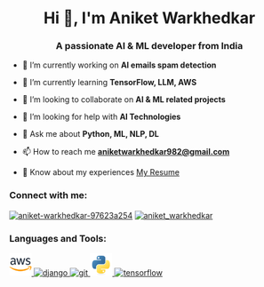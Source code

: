<h1 align="center">Hi 👋, I'm Aniket Warkhedkar</h1>
<h3 align="center">A passionate AI & ML developer from India</h3>

- 🔭 I’m currently working on **AI emails spam detection**

- 🌱 I’m currently learning **TensorFlow, LLM, AWS**

- 👯 I’m looking to collaborate on **AI & ML related projects**

- 🤝 I’m looking for help with **AI Technologies**

- 💬 Ask me about **Python, ML, NLP, DL**

- 📫 How to reach me **aniketwarkhedkar982@gmail.com**

- 📄 Know about my experiences [My Resume]([https://drive.google.com/file/d/1j4D4tRK-VxrNvw21N3epLMkn8AzK3WRW/view?usp=sharing](https://drive.google.com/file/d/19F4bfaNqcXBk9bzBOgg7m2oeqMgm5ZQF/view?usp=sharing))

<h3 align="left">Connect with me:</h3>
<p align="left">
<a href="https://linkedin.com/in/aniket-warkhedkar-97623a254" target="blank"><img align="center" src="https://raw.githubusercontent.com/rahuldkjain/github-profile-readme-generator/master/src/images/icons/Social/linked-in-alt.svg" alt="aniket-warkhedkar-97623a254" height="30" width="40" /></a>
<a href="https://instagram.com/aniket_warkhedkar" target="blank"><img align="center" src="https://raw.githubusercontent.com/rahuldkjain/github-profile-readme-generator/master/src/images/icons/Social/instagram.svg" alt="aniket_warkhedkar" height="30" width="40" /></a>
</p>

<h3 align="left">Languages and Tools:</h3>
<p align="left"> <a href="https://aws.amazon.com" target="_blank" rel="noreferrer"> <img src="https://raw.githubusercontent.com/devicons/devicon/master/icons/amazonwebservices/amazonwebservices-original-wordmark.svg" alt="aws" width="40" height="40"/> </a> <a href="https://www.djangoproject.com/" target="_blank" rel="noreferrer"> <img src="https://cdn.worldvectorlogo.com/logos/django.svg" alt="django" width="40" height="40"/> </a> <a href="https://git-scm.com/" target="_blank" rel="noreferrer"> <img src="https://www.vectorlogo.zone/logos/git-scm/git-scm-icon.svg" alt="git" width="40" height="40"/> </a> <a href="https://www.python.org" target="_blank" rel="noreferrer"> <img src="https://raw.githubusercontent.com/devicons/devicon/master/icons/python/python-original.svg" alt="python" width="40" height="40"/> </a> <a href="https://www.tensorflow.org" target="_blank" rel="noreferrer"> <img src="https://www.vectorlogo.zone/logos/tensorflow/tensorflow-icon.svg" alt="tensorflow" width="40" height="40"/> </a> </p>
